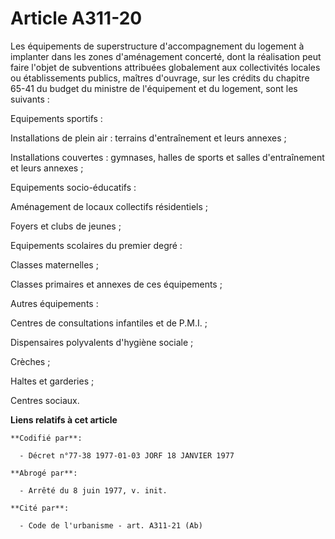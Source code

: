 # Article A311-20

Les équipements de superstructure d'accompagnement du logement à implanter dans les zones d'aménagement concerté, dont la
réalisation peut faire l'objet de subventions attribuées globalement aux collectivités locales ou établissements publics,
maîtres d'ouvrage, sur les crédits du chapitre 65-41 du budget du ministre de l'équipement et du logement, sont les
suivants :

Equipements sportifs :

Installations de plein air : terrains d'entraînement et leurs annexes ;

Installations couvertes : gymnases, halles de sports et salles d'entraînement et leurs annexes ;

Equipements socio-éducatifs :

Aménagement de locaux collectifs résidentiels ;

Foyers et clubs de jeunes ;

Equipements scolaires du premier degré :

Classes maternelles ;

Classes primaires et annexes de ces équipements ;

Autres équipements :

Centres de consultations infantiles et de P.M.I. ;

Dispensaires polyvalents d'hygiène sociale ;

Crèches ;

Haltes et garderies ;

Centres sociaux.

**Liens relatifs à cet article**

	**Codifié par**:

	  - Décret n°77-38 1977-01-03 JORF 18 JANVIER 1977

	**Abrogé par**:

	  - Arrêté du 8 juin 1977, v. init.

	**Cité par**:

	  - Code de l'urbanisme - art. A311-21 (Ab)
